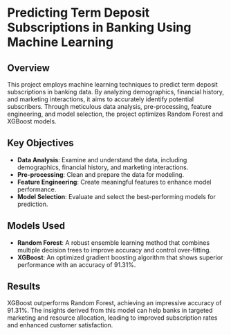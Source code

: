 # Predicting Term Deposit Subscriptions in Banking Using Machine Learning

## Overview
This project employs machine learning techniques to predict term deposit subscriptions in banking data. By analyzing demographics, financial history, and marketing interactions, it aims to accurately identify potential subscribers. Through meticulous data analysis, pre-processing, feature engineering, and model selection, the project optimizes Random Forest and XGBoost models.

## Key Objectives
- **Data Analysis**: Examine and understand the data, including demographics, financial history, and marketing interactions.
- **Pre-processing**: Clean and prepare the data for modeling.
- **Feature Engineering**: Create meaningful features to enhance model performance.
- **Model Selection**: Evaluate and select the best-performing models for prediction.

## Models Used
- **Random Forest**: A robust ensemble learning method that combines multiple decision trees to improve accuracy and control over-fitting.
- **XGBoost**: An optimized gradient boosting algorithm that shows superior performance with an accuracy of 91.31%.

## Results
XGBoost outperforms Random Forest, achieving an impressive accuracy of 91.31%. The insights derived from this model can help banks in targeted marketing and resource allocation, leading to improved subscription rates and enhanced customer satisfaction.
